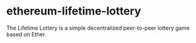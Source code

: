 # ethereum-lifetime-lottery
The Lifetime Lottery is a simple decentralized peer-to-peer lottery game based on Ether.
